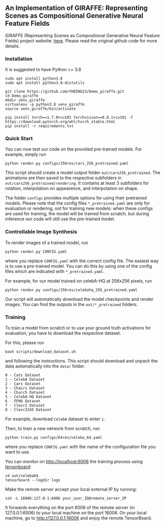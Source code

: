 ## An Implementation of GIRAFFE: Representing Scenes as Compositional Generative Neural Feature Fields

GIRAFFE (Representing Scenes as Compositional Generative Neural Feature Fields) project website: [here](https://m-niemeyer.github.io/project-pages/giraffe/index.html). Please read the original github code for more details. 

### Installation

It is suggested to have Python >= 3.8 
```angular2html
sudo apt install python3.8
sudo apt install python3.8-distutils
```

```angular2html
git clone https://github.com/YHDING23/Demo_giraffe.git
cd Demo_giraffe
mkdir venv_giraffe
virtualenv -p python3.8 venv_giraffe
source venv_giraffe/bin/activate

pip install torch==1.7.0+cu101 torchvision==0.8.1+cu101 -f https://download.pytorch.org/whl/torch_stable.html
pip install -r requirements.txt
```

### Quick Start
You can now test our code on the provided pre-trained models.
For example, simply run
```
python render.py configs/256res/cars_256_pretrained.yaml
```
This script should create a model output folder `out/cars256_pretrained`.
The animations are then saved to the respective subfolders in `out/cars256_pretrained/rendering`. It contains at least 3 subfolders for rotation, interpolation on appearence, and interpolation on shape. 

The folder `configs` provides multiple options for using their pretrained models. Please note that the config files  `*_pretrained.yaml` are only for evaluation or rendering, not for training new models: when these configs are used for training, the model will be trained from scratch, but during inference our code will still use the pre-trained model. 


### Controllable Image Synthesis

To render images of a trained model, run
```
python render.py CONFIG.yaml
```
where you replace `CONFIG.yaml` with the correct config file.
The easiest way is to use a pre-trained model.
You can do this by using one of the config files which are indicated with `*_pretrained.yaml`. 

For example, for our model trained on celebA-HQ at 256x256 pixels, run
```
python render.py configs/256res/celebahq_256_pretrained.yaml
```
Our script will automatically download the model checkpoints and render images.
You can find the outputs in the `out/*_pretrained` folders.

### Training

To train a model from scratch or to use your ground truth activations for evaluation, you have to download the respective dataset.

For this, please run
```
bash scripts/download_dataset.sh
```
and following the instructions. This script should download and unpack the data automatically into the `data/` folder. 
```angular2html
0 - Cats Dataset
1 - CelebA Dataset
2 - Cars Dataset
3 - Chairs Dataset
4 - Church Dataset
5 - CelebA-HQ Dataset
6 - FFHQ Dataset
7 - Clevr2 Dataset
8 - Clevr2345 Dataset
```
For example, download `CelebA` dataset to enter `1`.

Then, to train a new network from scratch, run
```
python train.py configs/64res/celeba_64.yaml
```
where you replace `CONFIG.yaml` with the name of the configuration file you want to use.

You can monitor on <http://localhost:6006> the training process using [tensorboard](https://www.tensorflow.org/guide/summaries_and_tensorboard):
```
cd out/celeba64
tensorboard --logdir logs
```

Make the remote server accept your local external IP by running:
```angular2html
ssh -L 16006:127.0.1:6006 your_user_ID@remote_server_IP
```
It forwards everything on the port 6006 of the remote server (in 127.0.0.1:6006) to your local machine on the port 16006. On your local machine, go to http://127.0.0.1:16006 and enjoy the remote TensorBoard. 
